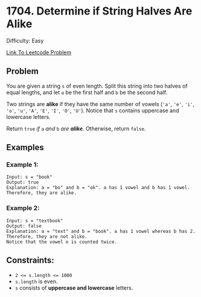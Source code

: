 # 1704. Determine if String Halves Are Alike
Difficulty: Easy

[Link To Leetcode Problem](https://leetcode.com/problems/determine-if-string-halves-are-alike/)

## Problem
You are given a string `s` of even length. Split this string into two halves of equal lengths, and let `a` be the first half and `b` be the second half.

Two strings are **alike** if they have the same number of vowels (`'a'`, `'e'`, `'i'`, `'o'`, `'u'`, `'A'`, `'E'`, `'I'`, `'O'`, `'U'`). Notice that `s` contains uppercase and lowercase letters.

Return `true` *if* `a` *and* `b` *are **alike**.* Otherwise, return `false`.

## Examples
### Example 1:
```
Input: s = "book"
Output: true
Explanation: a = "bo" and b = "ok". a has 1 vowel and b has 1 vowel. Therefore, they are alike.
```
### Example 2:
```
Input: s = "textbook"
Output: false
Explanation: a = "text" and b = "book". a has 1 vowel whereas b has 2. Therefore, they are not alike.
Notice that the vowel o is counted twice.
```

## Constraints:
- `2 <= s.length <= 1000`
- `s.length` is even.
- `s` consists of **uppercase and lowercase** letters.